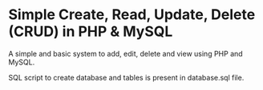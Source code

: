 # Simple Create, Read, Update, Delete (CRUD) in PHP & MySQL

A simple and basic system to add, edit, delete and view using PHP and MySQL.

SQL script to create database and tables is present in database.sql file.
